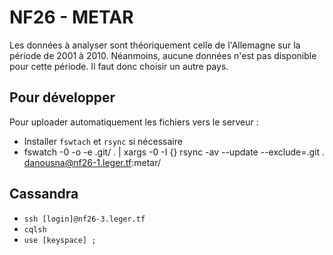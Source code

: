 # NF26 - METAR

Les données à analyser sont théoriquement celle de l'Allemagne sur la période de 2001 à 2010. Néanmoins, aucune données n'est pas disponible pour cette période. Il faut donc choisir un autre pays.

## Pour développer 

Pour uploader automatiquement les fichiers vers le serveur :

- Installer `fswtach` et `rsync` si nécessaire
- fswatch -0 -o -e .git/ . | xargs -0 -I {} rsync -av --update --exclude=.git . danousna@nf26-1.leger.tf:metar/

## Cassandra

- `ssh [login]@nf26-3.leger.tf`
- `cqlsh`
- `use [keyspace] ;`
